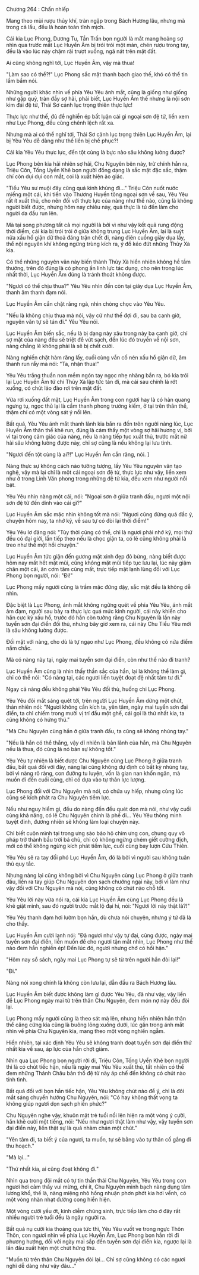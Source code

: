 




Chương 264 : Chấn nhiếp


Mang theo mùi rượu thủy khí, tràn ngập trong Bách Hương lâu, nhưng mà trong cả lầu, đều là hoàn toàn tĩnh mịch.

Cái kia Lục Phong, Dương Tu, Tần Trấn bọn người là mắt mang hoảng sợ nhìn qua trước mắt Lục Huyền Âm bị trói trói một màn, chén rượu trong tay, đều là vào lúc này chậm rãi trượt xuống, ngã nát trên mặt đất.

Ai cũng không nghĩ tới, Lục Huyền Âm, vậy mà thua!

"Làm sao có thể?!" Lục Phong sắc mặt thanh bạch giao thế, khó có thể tin lẩm bẩm nói.

Những người khác nhìn về phía Yêu Yêu ánh mắt, cũng là giống như giống như gặp quỷ, tràn đầy sợ hãi, phải biết, Lục Huyền Âm thế nhưng là nội sơn kim đái đệ tử, Thái Sơ cảnh lục trọng thiên thực lực!

Thực lực như thế, đủ để nghiền ép bất luận cái gì ngoại sơn đệ tử, liền xem như Lục Phong, đều cùng chênh lệch rất xa.

Nhưng mà ai có thể nghĩ tới, Thái Sơ cảnh lục trọng thiên Lục Huyền Âm, lại bị Yêu Yêu dễ dàng như thế liền bị chế phục?!

Cái kia Yêu Yêu thực lực, đến tột cùng là bực nào sâu không lường được?

Lục Phong bên kia hãi nhiên sợ hãi, Chu Nguyên bên này, trừ chính hắn ra, Triệu Côn, Tống Uyển Khê bọn người đồng dạng là sắc mặt đặc sắc, thậm chí còn dụi dụi con mắt, coi là xuất hiện ảo giác.

"Tiểu Yêu sư muội đây cũng quá kinh khủng đi..." Triệu Côn nuốt nước miếng một cái, khi tiến vào Thương Huyền tông ngoại sơn về sau, Yêu Yêu rất ít xuất thủ, cho nên đối với thực lực của nàng như thế nào, cũng là không người biết được, nhưng hôm nay chiêu này, quả thực là tú đến làm cho người da đầu run lên.

Mà tại song phương tất cả mọi người là bởi vì như vậy kết quả rung động thời điểm, cái kia bị trói trói ở giữa không trung Lục Huyền Âm, lại là suýt nữa xấu hổ giận dữ thoả đáng trận chết đi, nàng điên cuồng giãy dụa lấy, thể nội nguyên khí không ngừng trùng kích ra, ý đồ kéo đứt những Thủy Xà kia.

Có thể những nguyên văn này biến thành Thủy Xà hiển nhiên không hề tầm thường, trên đó đúng là có phong ấn linh lực tác dụng, cho nên trong lúc nhất thời, Lục Huyền Âm đúng là tránh thoát không được.

"Ngươi có thể chịu thua?" Yêu Yêu nhìn đến còn tại giãy dụa Lục Huyền Âm, thanh âm thanh đạm nói.

Lục Huyền Âm cắn chặt răng ngà, nhìn chòng chọc vào Yêu Yêu.

"Nếu là không chịu thua mà nói, vậy cứ như thế đợi đi, sau ba canh giờ, nguyên văn tự sẽ tán đi." Yêu Yêu nói.

Lục Huyền Âm biến sắc, nếu là bị dạng này xâu trong này ba canh giờ, chỉ sợ mặt của nàng đều sẽ triệt để vứt sạch, đến lúc đó truyền về nội sơn, nàng chẳng lẽ không phải là sẽ bị chết cười.

Nàng nghiến chặt hàm răng lấy, cuối cùng vẫn cố nén xấu hổ giận dữ, âm thanh run rẩy mà nói: "Ta, nhận thua!"

Yêu Yêu trắng thuần non mềm ngón tay ngọc nhẹ nhàng bắn ra, bó kia trói lại Lục Huyền Âm tứ chi Thủy Xà lập tức tán đi, mà cái sau chính là rớt xuống, có chút lảo đảo rơi trên mặt đất.

Vừa rơi xuống đất mặt, Lục Huyền Âm trong con ngươi hay là có hàn quang ngưng tụ, ngọc thủ lại là cầm thanh phong trường kiếm, ở tại trên thân thể, thậm chí có một vòng sát ý nổi lên.

Bất quá, Yêu Yêu ánh mắt thanh lãnh kia bắn ra đến trên người nàng lúc, Lục Huyền Âm thân thể khẽ run, đúng là cảm thấy một vòng sợ hãi hương vị, bởi vì tại trong cảm giác của nàng, nếu là nàng tiếp tục xuất thủ, trước mắt nữ hài sâu không lường được này, chỉ sợ cũng là nếu không lại lưu tình.

"Ngươi đến tột cùng là ai?!" Lục Huyền Âm cắn răng, nói. ]

Nàng thực sự không cách nào tưởng tượng, lấy Yêu Yêu nguyên văn tạo nghệ, vậy mà lại chỉ là một cái ngoại sơn đệ tử, thực lực như vậy, liền xem như ở trong Linh Văn phong trong những đệ tử kia, đều xem như người nổi bật.

Yêu Yêu nhìn nàng một cái, nói: "Ngoại sơn ở giữa tranh đấu, ngươi một nội sơn đệ tử đến dính vào cái gì?"

Lục Huyền Âm sắc mặc nhìn không tốt mà nói: "Ngươi cũng đừng quá đắc ý, chuyện hôm nay, ta nhớ kỹ, về sau tự có đòi lại thời điểm!"

Yêu Yêu lơ đãng nói: "Tùy thời cũng có thể, chỉ là ngươi phải nhớ kỹ, mọi thứ đều có đại giới, lần tiếp theo nếu là chọc giận ta, có lẽ cũng không phải là treo như thế một hồi chuyện."

Lục Huyền Âm tức giận đến gương mặt xinh đẹp đỏ bừng, nàng biết được hôm nay mất hết mặt mũi, cũng không mặt mũi tiếp tục lưu lại, lúc này giậm chân một cái, ăn cơm tâm cũng mất, trực tiếp mặt lạnh lùng đối với Lục Phong bọn người, nói: "Đi!"

Lục Phong mấy người cũng là trầm mặc đứng dậy, sắc mặt đều là không dễ nhìn.

Đặc biệt là Lục Phong, ánh mắt không ngừng quét về phía Yêu Yêu, ánh mắt ảm đạm, người sau bày ra thực lực quá mức kinh người, cái này khiến cho hắn cực kỳ xấu hổ, trước đó hắn còn tưởng rằng Chu Nguyên là lần này tuyển sơn đại điển đối thủ, nhưng bây giờ xem ra, cái này Chu Tiểu Yêu mới là sâu không lường được.

Đối mặt với nàng, cho dù là tự ngạo như Lục Phong, đều không có nửa điểm nắm chắc.

Mà có nàng này tại, ngày mai tuyển sơn đại điển, còn như thế nào đi tranh?

Lục Huyền Âm cũng là nhìn thấy thần sắc của hắn, lại là không thể làm gì, chỉ có thể nói: "Có nàng tại, các ngươi liền tuyệt đoạt đệ nhất tâm tư đi."

Ngay cả nàng đều không phải Yêu Yêu đối thủ, huống chi Lục Phong.

Yêu Yêu đôi mắt sáng quét tới, trên người Lục Huyền Âm dừng một chút, thản nhiên nói: "Ngươi không cần kích ta, yên tâm, ngày mai tuyển sơn đại điển, ta chỉ chiếm trong mười vị trí đầu một ghế, cái gọi là thứ nhất kia, ta cũng không có hứng thú."

"Mà Chu Nguyên cùng hắn ở giữa tranh đấu, ta cũng sẽ không nhúng tay."

"Nếu là hắn có thể thắng, vậy dĩ nhiên là bản lãnh của hắn, mà Chu Nguyên nếu là thua, đó cũng là nó bản sự không tốt."

Yêu Yêu tự nhiên là biết được Chu Nguyên cùng Lục Phong ở giữa tranh đấu, bất quá đối với đây, nàng lại cũng không dự định có bất kỳ nhúng tay, bởi vì nàng rõ ràng, con đường tu luyện, vốn là gian nan khốn ngăn, mà muốn đi đến cuối cùng, chỉ có dựa vào tự thân lực lượng.

Lục Phong đối với Chu Nguyên mà nói, có chứa uy hiếp, nhưng cùng lúc cũng sẽ kích phát ra Chu Nguyên tiềm lực.

Nếu như nguy hiểm gì, đều do nàng đến đều quét dọn mà nói, như vậy cuối cùng khả năng, có lẽ Chu Nguyên chính là phế đi... Yêu Yêu thông minh tuyệt đỉnh, đương nhiên sẽ không làm loại chuyện này.

Chỉ biết cuộn mình tại trong ưng sào bảo hộ chim ưng con, chung quy vô pháp trở thành bầu trời bá chủ, chỉ có không ngừng chém giết cường địch, mới có thể không ngừng kích phát tiềm lực, cuối cùng bay lượn Cửu Thiên.

Yêu Yêu sẽ ra tay đối phó Lục Huyền Âm, đó là bởi vì người sau không tuân thủ quy tắc.

Nhưng nàng lại cũng không bởi vì Chu Nguyên cùng Lục Phong ở giữa tranh đấu, liền ra tay giúp Chu Nguyên dọn sạch chướng ngại này, bởi vì làm như vậy đối với Chu Nguyên mà nói, cũng không có chút nào chỗ tốt.

Yêu Yêu lời này vừa nói ra, cái kia Lục Huyền Âm cùng Lục Phong đều là khẽ giật mình, sau đó người trước mắt lộ đại hỉ, nói: "Ngươi lời này thật là?!"

Yêu Yêu thanh đạm hơi lườm bọn hắn, dù chưa nói chuyện, nhưng ý tứ đã là cho thấy.

Lục Huyền Âm cười lạnh nói: "Đã ngươi như vậy tự đại, cũng được, ngày mai tuyển sơn đại điển, liền muốn để cho ngươi tận mắt nhìn, Lục Phong như thế nào đem hắn nghiền ép! Đến lúc đó, ngươi nhưng chớ có hối hận."

"Hôm nay sổ sách, ngày mai Lục Phong tự sẽ từ trên người hắn đòi lại!"

"Đi."

Nàng nói xong chính là không còn lưu lại, dẫn đầu ra Bách Hương lâu.

Lục Huyền Âm biết được không làm gì được Yêu Yêu, đã như vậy, vậy liền để Lục Phong ngày mai từ trên thân Chu Nguyên, đem món nợ này đều đòi lại.

Lục Phong mấy người cũng là theo sát mà lên, nhưng hiển nhiên hắn thân thể căng cứng kia cũng là buông lỏng xuống dưới, lúc gần trong ánh mắt nhìn về phía Chu Nguyên kia, mang theo một vòng nghiền ngẫm.

Hiển nhiên, tại xác định Yêu Yêu sẽ không tranh đoạt tuyển sơn đại điển thứ nhất kia về sau, áp lực của hắn chợt giảm.

Nhìn qua Lục Phong bọn người rời đi, Triệu Côn, Tống Uyển Khê bọn người thì là có chút tiếc hận, nếu là ngày mai Yêu Yêu xuất thủ, tất nhiên có thể đem những Thánh Châu bản thổ đệ tử này áp chế đến không có chút nào tính tình.

Bất quá đối với bọn hắn tiếc hận, Yêu Yêu không chút nào để ý, chỉ là đôi mắt sáng chuyển hướng Chu Nguyên, nói: "Có hay không thất vọng ta không giúp ngươi dọn sạch phiền phức?"

Chu Nguyên nghe vậy, khuôn mặt trẻ tuổi nổi lên hiện ra một vòng ý cười, hắn khẽ cười một tiếng, nói: "Nếu như ngươi thật làm như vậy, vậy tuyển sơn đại điển này, liền thật sự là quá nhàm chán một chút."

"Yên tâm đi, ta biết ý của ngươi, ta muốn, tự sẽ bằng vào tự thân cố gắng đi thu hoạch."

"Mà lại..."

"Thứ nhất kia, ai cũng đoạt không đi."

Nhìn qua trong đôi mắt có tự tin thần thái Chu Nguyên, Yêu Yêu trong con ngươi hơi cảm thấy vui mừng, chí ít, Chu Nguyên minh bạch nàng dụng tâm lương khổ, thế là, nàng miệng nhỏ hồng nhuận phơn phớt kia hơi vểnh, có một vòng nhàn nhạt đường cong hiển hiện.

Một vòng cười yếu ớt, kinh diễm chúng sinh, trực tiếp làm cho ở đây rất nhiều người trẻ tuổi đều là ngây người ra.

Bất quá nụ cười kia thoáng qua tức thì, Yêu Yêu vuốt ve trong ngực Thôn Thôn, con ngươi nhìn về phía Lục Huyền Âm, Lục Phong bọn hắn rời đi phương hướng, đối với ngày mai sắp đến tuyển sơn đại điển kia, ngược lại là lần đầu xuất hiện một chút hứng thú.

"Muốn từ trên thân Chu Nguyên đòi lại... Chỉ sợ cũng không có các ngươi nghĩ dễ dàng như vậy đâu..."




